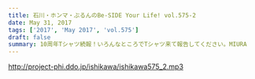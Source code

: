 ```yaml
---
title: 石川・ホンマ・ぶるんのBe-SIDE Your Life! vol.575-2
date: May 31, 2017
tags: ['2017', 'May 2017', 'vol.575']
draft: false
summary: 10周年Tシャツ続報！いろんなところでTシャツ来て報告してください。MIURA
---
```


http://project-phi.ddo.jp/ishikawa/ishikawa575_2.mp3